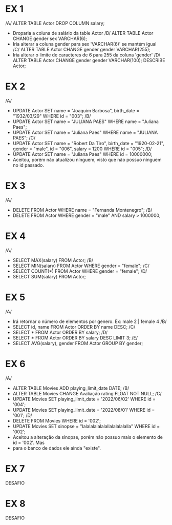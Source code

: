 # EX 1
/A/  ALTER TABLE Actor DROP COLUMN salary;
 - Droparia a coluna de salário da table Actor 
/B/ ALTER TABLE Actor CHANGE gender sex VARCHAR(6);
 - Iria alterar a coluna gender para sex 'VARCHAR(6)' se mantém igual  
/C/ ALTER TABLE Actor CHANGE gender gender VARCHAR(255);
 - Iria alterar o limite de caracteres de 6 para 255 da coluna 'gender' 
/D/ 
ALTER TABLE Actor CHANGE gender gender VARCHAR(100);
DESCRIBE Actor;

# EX 2
/A/
- UPDATE Actor SET name = "Joaquim Barbosa", birth_date = "1932/03/29" WHERE id = "003";
/B/
- UPDATE Actor SET name = "JULIANA PAES" WHERE name = "Juliana Paes";
- UPDATE Actor SET name = "Juliana Paes" WHERE name = "JULIANA PAES";
/C/
- UPDATE Actor SET name = "Robert Da Tiro", birth_date = "1920-02-21", gender = "male", id = "006", salary = 1200 WHERE id = "005";
/D/
- UPDATE Actor SET name = "Juliana Paes" WHERE id = 10000000;
- Aceitou, porém não atualizou nínguem, visto que não possuo nínguem no id passado. 

# EX 3
/A/ 
- DELETE FROM Actor WHERE name = "Fernanda Montenegro";
/B/ 
- DELETE FROM Actor WHERE gender = "male" AND salary > 1000000;

# EX 4
/A/
- SELECT MAX(salary) FROM Actor;
/B/
- SELECT MIN(salary) FROM Actor WHERE gender = "female";
/C/
- SELECT COUNT(*) FROM Actor WHERE gender = "female"; 
/D/
- SELECT SUM(salary) FROM Actor; 

# EX 5
/A/
- Irá retornar o número de elementos por genero. Ex: male 2 | female 4 
/B/
- SELECT id, name FROM Actor ORDER BY name DESC;
/C/
- SELECT * FROM Actor ORDER BY salary; 
/D/
- SELECT * FROM Actor ORDER BY salary DESC LIMIT 3;
/E/
- SELECT AVG(salary), gender FROM Actor GROUP BY gender;

# EX 6
/A/
- ALTER TABLE Movies ADD playing_limit_date DATE;
/B/
- ALTER TABLE Movies CHANGE Avaliação rating FLOAT NOT NULL; 
/C/
- UPDATE Movies SET playing_limit_date = '2022/06/02' WHERE id = '004';
- UPDATE Movies SET playing_limit_date = '2022/08/01' WHERE id = '001';
/D/
- DELETE FROM Movies WHERE id = '002';
- UPDATE Movies SET sinopse = "lalalalalalalallalalalalalla" WHERE id = '002';
- Aceitou a alteração da sinopse, porém não possuo mais o elemento de id = '002'. Mas 
- para o banco de dados ele ainda "existe". 

# EX 7
DESAFIO

# EX 8
DESAFIO